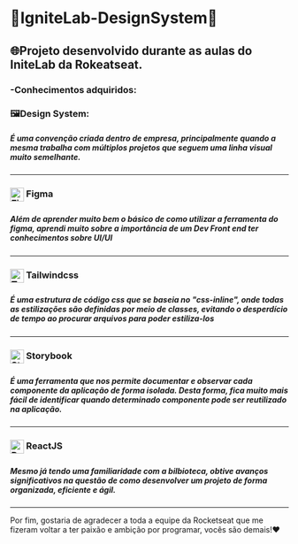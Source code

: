 <h1>🚀IgniteLab-DesignSystem🚀</h1>
<h2>🌐Projeto desenvolvido durante as aulas do IniteLab da Rokeatseat.</h2>


<h3>-Conhecimentos adquiridos:</h2>

<div><h3>🖼️Design System:</h3><h5>É uma convenção criada dentro de empresa, principalmente quando a mesma trabalha com múltiplos projetos que seguem uma linha visual muito semelhante.</h5></div>

<hr>
<div><h3><img align="center" height="25" width="25" alt="Figma" src="https://www.vectorlogo.zone/logos/figma/figma-icon.svg"> Figma<h3> <h5>Além de aprender muito bem o básico de como utilizar a ferramenta do figma, aprendi muito sobre a importância de um Dev Front end ter conhecimentos sobre UI/UI</h5></div>
<hr>
<div><h3><img align="center" height="25" width="25" alt="Tailwindcss" src="https://tailwindcss.com/_next/static/media/tailwindcss-mark.79614a5f61617ba49a0891494521226b.svg"> Tailwindcss<h3> <h5>É uma estrutura de código css que se baseia no "css-inline", onde todas as estilizações são definidas por meio de classes, evitando o desperdício de tempo ao procurar arquivos para poder estiliza-los</h5></div>
<hr>
<div><h3><img align="center" height="25" width="25" alt="Storybook" src="https://iconape.com/wp-content/files/qa/371510/svg/371510.svg"> Storybook<h3> <h5>É uma ferramenta que nos permite documentar e observar cada componente da aplicação de forma isolada. Desta forma, fica muito mais fácil de identificar quando determinado componente pode ser reutilizado na aplicação.</h5></div>
<hr>
<div><h3><img align="center" height="25" width="25" alt="ReactJS" src="https://upload.wikimedia.org/wikipedia/commons/a/a7/React-icon.svg"> ReactJS<h3> <h5>Mesmo já tendo uma familiaridade com a bilbioteca, obtive avanços significativos na questão de como desenvolver um projeto de forma organizada, eficiente e ágil.</h5></div>
<hr>
  
Por fim, gostaria de agradecer a toda a equipe da Rocketseat que me fizeram voltar a ter paixão e ambição por programar, vocês são demais!❤️
